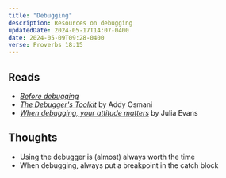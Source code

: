 ```yaml
---
title: "Debugging"
description: Resources on debugging
updatedDate: 2024-05-17T14:07-0400
date: 2024-05-09T09:28-0400
verse: Proverbs 18:15
---
```


## Reads

- [_Before debugging_](/gardens/before-debugging)
- [_The Debugger's Toolkit_](https://open.substack.com/pub/addyo/p/the-debuggers-toolkit)
  by Addy Osmani
- [_When debugging, your attitude matters_](https://jvns.ca/blog/debugging-attitude-matters/)
  by Julia Evans

## Thoughts

- Using the debugger is (almost) always worth the time
- When debugging, always put a breakpoint in the catch block

